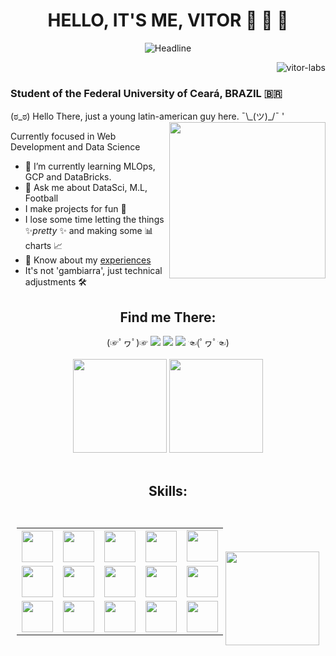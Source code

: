 <!-- Portfolio Presentation -->
<h1 align="center">HELLO, IT'S ME, VITOR 👋 👋 👋</h1>
<div align=center>
  <img src="https://readme-typing-svg.herokuapp.com?color=%236FDA44&size=32&center=true&vCenter=true&width=600&height=50&lines=Machine+Learning;Data+Engineer;Data+Scientist;Problem+Solver;" alt="Headline"/>
</div>
<p align="right"> <img src="https://komarev.com/ghpvc/?username=vitor-labs&label=Profile%20views&color=0e75b6&style=flat" alt="vitor-labs" /> </p>
<h3> Student of the Federal University of Ceará, BRAZIL 🇧🇷 </h3>
(ಠ_ಠ) Hello There, just a young latin-american guy here. ¯\_(ツ)_/¯
'
<img src="https://github.com/TheDudeThatCode/TheDudeThatCode/blob/master/Assets/Developer.gif" align="right" width="250">

Currently focused in Web Development and Data Science
- 🌱 I’m currently learning MLOps, GCP and DataBricks.
- 💬 Ask me about DataSci, M.L, Football
- I make projects for fun 👀
- I lose some time letting the things ✨*pretty* ✨ and making some 📊 charts 📈
- 📄 Know about my <a href="https://docs.google.com/document/d/1wrUB81GhXZv-RPv8QdIupv79s5oTY2sKYvEZY221ax0/edit?usp=sharing">experiences</a>
- It's not 'gambiarra', just technical adjustments 🛠

<!-- Portfolio Contact Grid -->
<div>
  <div align="center">
    <h2><strong>Find me There:</strong></h2>
    (☞ﾟヮﾟ)☞ 
    <a href="https://www.instagram.com/u.vito.duarte/" target="_blank"><img src="https://img.shields.io/badge/-Instagram-%23E4405F?style=for-the-badge&logo=instagram&logoColor=white" target="_blank"></a>
    <a href = "mailto:v02hx10@gmail.com"><img src="https://img.shields.io/badge/-Gmail-%23333?style=for-the-badge&logo=gmail&logoColor=white" target="_blank"></a>
    <a href="https://www.linkedin.com/in/vitor-hugo-1601bb21a" target="_blank"><img src="https://img.shields.io/badge/-LinkedIn-%230077B5?style=for-the-badge&logo=linkedin&logoColor=white" target="_blank"></a>
    ☜(ﾟヮﾟ☜)
  </div>
  <br/>
  <div align="center">
      <img height="150em" src="https://github-readme-streak-stats.herokuapp.com/?user=Vitor-labs&layout=compact&langs_count=7&theme=tokyonight" />
      <img height="150em" src="https://github-readme-stats.vercel.app/api?username=Vitor-labs&show_icons=true&theme=tokyonight&include_all_commits=true&count_private=true" />
  </div>
  <br/>
</div>

<div align="center">
  <h2><strong>Skills:</strong><h2>
  <div style="display:inline-block;">
    <table>
      <tr>
        <th><img align="center" width="50" height="50" src="https://cdn.jsdelivr.net/gh/devicons/devicon/icons/amazonwebservices/amazonwebservices-original.svg"/></th>
        <th><img align="center" width="50" height="50" src="https://cdn.jsdelivr.net/gh/devicons/devicon/icons/docker/docker-original.svg" /></th>
        <th><img align="center" width="50" height="50" src="https://cdn.jsdelivr.net/gh/devicons/devicon/icons/git/git-original.svg" /></th>
        <th><img align="center" width="50" height="50" src="https://cdn.jsdelivr.net/gh/devicons/devicon/icons/bash/bash-original.svg" /></th>
        <td><img align="center" width="50" height="50" src="https://cdn.jsdelivr.net/gh/devicons/devicon/icons/django/django-plain.svg" /></td>    
      </tr>
      <tr>
        <td><img align="center" width="50" height="50" src="https://cdn.jsdelivr.net/gh/devicons/devicon/icons/fastapi/fastapi-original.svg" /></td>
        <td><img align="center" width="50" height="50" src="https://cdn.jsdelivr.net/gh/devicons/devicon/icons/pytest/pytest-original.svg" /></td>
        <td><img align="center" width="50" height="50" src="https://cdn.jsdelivr.net/gh/devicons/devicon/icons/redis/redis-original.svg" /></td>
        <td><img align="center" width="50" height="50" src="https://cdn.jsdelivr.net/gh/devicons/devicon/icons/postgresql/postgresql-plain.svg" /></td>
        <td><img align="center" width="50" height="50" src="https://cdn.jsdelivr.net/gh/devicons/devicon/icons/sqlite/sqlite-original.svg" /></td>
      </tr>
      <tr>
        <td><img align="center" width="50" height="50" src="https://cdn.jsdelivr.net/gh/devicons/devicon/icons/mysql/mysql-original.svg" /></td>
        <td><img align="center" width="50" height="50" src="https://cdn.jsdelivr.net/gh/devicons/devicon/icons/typescript/typescript-plain.svg" /></td>
        <td><img align="center" width="50" height="50" src="https://cdn.jsdelivr.net/gh/devicons/devicon/icons/tensorflow/tensorflow-original.svg" /></td>
        <td><img align="center" width="50" height="50" src="https://cdn.jsdelivr.net/gh/devicons/devicon/icons/numpy/numpy-original.svg"/></td>
        <td><img align="center" width="50" height="50" src="https://cdn.jsdelivr.net/gh/devicons/devicon/icons/pandas/pandas-original.svg" /></td>
      </tr>
    </table>
  </div>
    
  <div style="display:inline-block;">
    <img height="150em" src="https://github-readme-stats.vercel.app/api/top-langs/?username=Vitor-labs&layout=compact&langs_count=6&theme=tokyonight" /> 
  </div>
</div>
